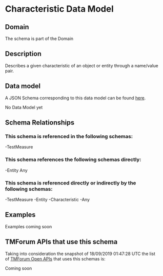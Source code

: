 # Characteristic Data Model

## Domain

The  schema is part of the  Domain

## Description

Describes a given characteristic of an object or entity through a name/value pair.

## Data model

A JSON Schema corresponding to this data model can be found
[here](https://github.com/tmforum-rand/schemas/blob/master/Common/Characteristic.schema.json).

No Data Model yet

## Schema Relationships

### This schema is referenced in the following schemas:

-TestMeasure

### This schema references the following schemas directly:

-Entity
Any

### This schema is referenced directly or indirectly by the following schemas:

-TestMeasure
-Entity
-Characteristic
-Any



## Examples

Examples coming soon

## TMForum APIs that use this schema

Taking into consideration the snapshot of 18/09/2019 01:47:28 UTC the list of [TMForum Open APIs](https://www.tmforum.org/open-apis/) that uses this schemas is:

Coming soon